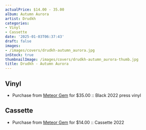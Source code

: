 ```yaml
---
actualPrice: $14.00 - 35.00
album: Autumn Aurora
artist: Drudkh
categories:
- Vinyl
- Cassette
date: '2025-01-03T06:37:43'
draft: false
images:
- /images/covers/drudkh-autumn_aurora.jpg
inStock: true
thumbnailImage: /images/covers/drudkh-autumn_aurora-thumb.jpg
title: Drudkh - Autumn Aurora
---
```


## Vinyl
* Purchase from [Meteor Gem](https://meteor-gem.com/products/drudkh-autumn-aurora-lp) for $35.00 :: Black 2022 press vinyl
## Cassette
* Purchase from [Meteor Gem](https://meteor-gem.com/products/drudkh-autumn-aurora-cassette) for $14.00 :: Cassette 2022
